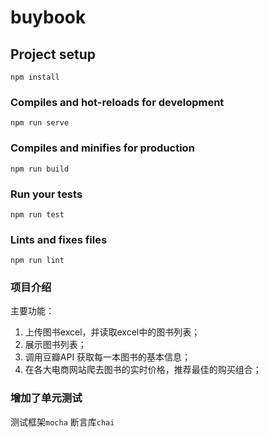# buybook

## Project setup
```
npm install
```

### Compiles and hot-reloads for development
```
npm run serve
```

### Compiles and minifies for production
```
npm run build
```

### Run your tests
```
npm run test
```

### Lints and fixes files
```
npm run lint
```

### 项目介绍
主要功能：
 1. 上传图书excel，并读取excel中的图书列表；
 2. 展示图书列表；
 3. 调用豆瓣API 获取每一本图书的基本信息；
 4. 在各大电商网站爬去图书的实时价格，推荐最佳的购买组合；
 
 ### 增加了单元测试
 测试框架`mocha`
 断言库`chai`